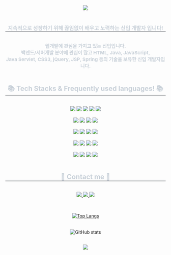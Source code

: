 <div align=center>
<img src="https://capsule-render.vercel.app/api?type=Waving&color=BDBDC8&height=200&section=header&text=Hello!&nbsp;I'm&nbsp;Dahee&fontSize=70&fontColor=FFFFFF"/>	
</div>
<div align= "center"> 
    <h3 style="border-bottom: 1px solid #21262d; color: #c9d1d9;"> 
        <br>지속적으로 성장하기 위해 끊임없이 배우고 노력하는 신입 개발자 입니다!</h3><br>  
    <div style="font-weight: 700; font-size: 15px; text-align: center; color: #c9d1d9;">웹개발에 관심을 가지고 있는 신입입니다.<br>
        백엔드/서버개발 분야에 관심이 많고 HTML, Java, JavaScript,<br>
        Java Servlet, CSS3, jQuery, JSP, Spring 등의 기술을 보유한 신입 개발자입니다.</div><br> 
    </div>
    <div align= "center">
    <h2 style="border-bottom: 1px solid #21262d; color: #c9d1d9;"> 📚 Tech Stacks & Frequently used languages! 📚</h2><br> 
    <div style="margin: 0 auto; text-align: center;" align= "center">
          <img src="https://img.shields.io/badge/Python-3776AB?style=plastic&logo=Python&logoColor=white">
          <img src="https://img.shields.io/badge/Java-007396?style=plastic&logo=Java&logoColor=white">
          <img src="https://img.shields.io/badge/HTML5-E34F26?style=plastic&logo=HTML5&logoColor=white">
          <img src="https://img.shields.io/badge/CSS3-1572B6?style=plastic&logo=CSS3&logoColor=white">
          <img src="https://img.shields.io/badge/Javascript-F7DF1E?style=plastic&logo=Javascript&logoColor=white"><br>

<br>
          <img src="https://img.shields.io/badge/jQuery-0769AD?style=plastic&logo=jQuery&logoColor=white">
          <img src="https://img.shields.io/badge/Bootstrap-7952B3?style=plastic&logo=Bootstrap&logoColor=white">
          <img src="https://img.shields.io/badge/Node.js-339933?style=plastic&logo=Node.js&logoColor=white">
          <img src="https://img.shields.io/badge/React-61DAFB?style=plastic&logo=React&logoColor=white"><br>
<br>
         <img src="https://img.shields.io/badge/Figma-F24E1E?style=plastic&logo=Figma&logoColor=white">
          <img src="https://img.shields.io/badge/Amazon AWS-232F3E?style=plastic&logo=Amazon AWS&logoColor=white">
          <img src="https://img.shields.io/badge/MariaDB-003545?style=plastic&logo=MariaDB&logoColor=white">
          <img src="https://img.shields.io/badge/MySQL-4479A1?style=plastic&logo=MySQL&logoColor=white"><br>
<br>
        <img src="https://img.shields.io/badge/Oracle-F80000?style=plastic&logo=Oracle&logoColor=white">
          <img src="https://img.shields.io/badge/Spring-6DB33F?style=plastic&logo=Spring&logoColor=white">
          <img src="https://img.shields.io/badge/Spring Boot-6DB33F?style=plastic&logo=Spring Boot&logoColor=white">
          <img src="https://img.shields.io/badge/Apache Tomcat-F8DC75?style=plastic&logo=Apache Tomcat&logoColor=white"><br>

<br>
          <img src="https://img.shields.io/badge/Github-181717?style=plastic&logo=Github&logoColor=white">
          <img src="https://img.shields.io/badge/Notion-000000?style=plastic&logo=Notion&logoColor=white">
          <img src="https://img.shields.io/badge/Slack-4A154B?style=plastic&logo=Slack&logoColor=white">
          <img src="https://img.shields.io/badge/Discord-5865F2?style=plastic&logo=Discord&logoColor=white"><br>
          </div>
    </div><br>
    <div align= "center">
    <h2 style="border-bottom: 1px solid #21262d; color: #c9d1d9;">💬 Contact me 💬</h2><br>
    <div align= "center"> <a href=http> <img src="https://img.shields.io/badge/Tistory-000000?style=plastic&logo=Tistory&logoColor=white&link=dhnotes.tistory.com"> </a>
         <a href=mailto:huidll97@gmail.com> <img src="https://img.shields.io/badge/Gmail-EA4335?style=plastic&logo=Gmail&logoColor=white&link=mailto:huidll97@gmail.com"> </a>
         <a href=http> <img src="https://img.shields.io/badge/Instagram-4000BF?style=plastic&logo=Instagram&logoColor=white&link=notyet.com"> </a>
          </div><br>
        
<br>[![Top Langs](https://github-readme-stats.vercel.app/api/top-langs/?username=KRdahee&layout=compact)](https://github.com/KRdahee/github-readme-stats)<br>
<br>
<br>![GitHub stats](https://github-readme-stats.vercel.app/api?username=KRdahee&hide=contribs,prs&show_icons=true&theme=graywhite)<br>
<br>
</div>
<div align=center>
<img src="https://capsule-render.vercel.app/api?type=waving&color=BDBDC8&height=150&section=footer"/>
</div>
